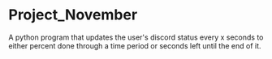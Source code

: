 # Project_November
 A python program that updates the user's discord status every x seconds to either percent done through a time period or seconds left until the end of it.
